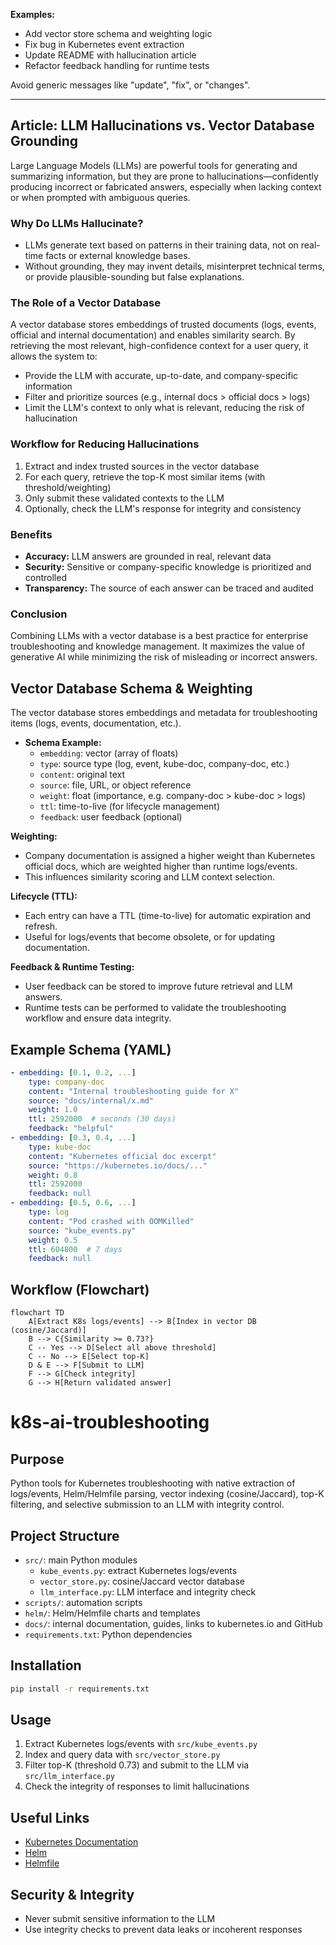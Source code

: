 
**Examples:**
- Add vector store schema and weighting logic
- Fix bug in Kubernetes event extraction
- Update README with hallucination article
- Refactor feedback handling for runtime tests

Avoid generic messages like "update", "fix", or "changes".

---

## Article: LLM Hallucinations vs. Vector Database Grounding

Large Language Models (LLMs) are powerful tools for generating and summarizing information, but they are prone to hallucinations—confidently producing incorrect or fabricated answers, especially when lacking context or when prompted with ambiguous queries.

### Why Do LLMs Hallucinate?
- LLMs generate text based on patterns in their training data, not on real-time facts or external knowledge bases.
- Without grounding, they may invent details, misinterpret technical terms, or provide plausible-sounding but false explanations.

### The Role of a Vector Database
A vector database stores embeddings of trusted documents (logs, events, official and internal documentation) and enables similarity search. By retrieving the most relevant, high-confidence context for a user query, it allows the system to:

- Provide the LLM with accurate, up-to-date, and company-specific information
- Filter and prioritize sources (e.g., internal docs > official docs > logs)
- Limit the LLM's context to only what is relevant, reducing the risk of hallucination

### Workflow for Reducing Hallucinations
1. Extract and index trusted sources in the vector database
2. For each query, retrieve the top-K most similar items (with threshold/weighting)
3. Only submit these validated contexts to the LLM
4. Optionally, check the LLM's response for integrity and consistency

### Benefits
- **Accuracy:** LLM answers are grounded in real, relevant data
- **Security:** Sensitive or company-specific knowledge is prioritized and controlled
- **Transparency:** The source of each answer can be traced and audited

### Conclusion
Combining LLMs with a vector database is a best practice for enterprise troubleshooting and knowledge management. It maximizes the value of generative AI while minimizing the risk of misleading or incorrect answers.
## Vector Database Schema & Weighting

The vector database stores embeddings and metadata for troubleshooting items (logs, events, documentation, etc.).

- **Schema Example:**
	- `embedding`: vector (array of floats)
	- `type`: source type (log, event, kube-doc, company-doc, etc.)
	- `content`: original text
	- `source`: file, URL, or object reference
	- `weight`: float (importance, e.g. company-doc > kube-doc > logs)
	- `ttl`: time-to-live (for lifecycle management)
	- `feedback`: user feedback (optional)

**Weighting:**
- Company documentation is assigned a higher weight than Kubernetes official docs, which are weighted higher than runtime logs/events.
- This influences similarity scoring and LLM context selection.

**Lifecycle (TTL):**
- Each entry can have a TTL (time-to-live) for automatic expiration and refresh.
- Useful for logs/events that become obsolete, or for updating documentation.

**Feedback & Runtime Testing:**
- User feedback can be stored to improve future retrieval and LLM answers.
- Runtime tests can be performed to validate the troubleshooting workflow and ensure data integrity.

## Example Schema (YAML)

```yaml
- embedding: [0.1, 0.2, ...]
	type: company-doc
	content: "Internal troubleshooting guide for X"
	source: "docs/internal/x.md"
	weight: 1.0
	ttl: 2592000  # seconds (30 days)
	feedback: "helpful"
- embedding: [0.3, 0.4, ...]
	type: kube-doc
	content: "Kubernetes official doc excerpt"
	source: "https://kubernetes.io/docs/..."
	weight: 0.8
	ttl: 2592000
	feedback: null
- embedding: [0.5, 0.6, ...]
	type: log
	content: "Pod crashed with OOMKilled"
	source: "kube_events.py"
	weight: 0.5
	ttl: 604800  # 7 days
	feedback: null
```
## Workflow (Flowchart)

```mermaid
flowchart TD
	A[Extract K8s logs/events] --> B[Index in vector DB (cosine/Jaccard)]
	B --> C{Similarity >= 0.73?}
	C -- Yes --> D[Select all above threshold]
	C -- No --> E[Select top-K]
	D & E --> F[Submit to LLM]
	F --> G[Check integrity]
	G --> H[Return validated answer]
```
# k8s-ai-troubleshooting

## Purpose

Python tools for Kubernetes troubleshooting with native extraction of logs/events, Helm/Helmfile parsing, vector indexing (cosine/Jaccard), top-K filtering, and selective submission to an LLM with integrity control.

## Project Structure

- `src/`: main Python modules
	- `kube_events.py`: extract Kubernetes logs/events
	- `vector_store.py`: cosine/Jaccard vector database
	- `llm_interface.py`: LLM interface and integrity check
- `scripts/`: automation scripts
- `helm/`: Helm/Helmfile charts and templates
- `docs/`: internal documentation, guides, links to kubernetes.io and GitHub
- `requirements.txt`: Python dependencies

## Installation

```bash
pip install -r requirements.txt
```

## Usage

1. Extract Kubernetes logs/events with `src/kube_events.py`
2. Index and query data with `src/vector_store.py`
3. Filter top-K (threshold 0.73) and submit to the LLM via `src/llm_interface.py`
4. Check the integrity of responses to limit hallucinations

## Useful Links
- [Kubernetes Documentation](https://kubernetes.io/docs/)
- [Helm](https://helm.sh/docs/)
- [Helmfile](https://github.com/roboll/helmfile)

## Security & Integrity
- Never submit sensitive information to the LLM
- Use integrity checks to prevent data leaks or incoherent responses
